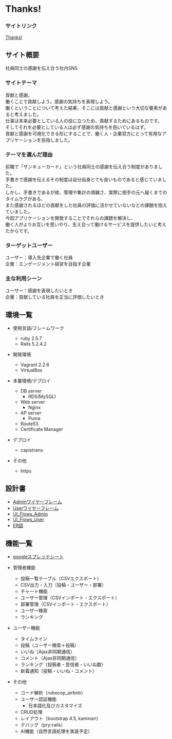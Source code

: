 # Thanks!

### サイトリンク
[Thanks!](https://thanks-app.work/)

## サイト概要
社員同士の感謝を伝え合う社内SNS

### サイトテーマ
貢献と感謝。<br>
働くことで貢献しよう。感謝の気持ちを表現しよう。<br>
働くということについて考えた結果、そこには貢献と感謝という大切な要素があると考えました。<br>
仕事は本来必要としている人の役に立つため、貢献するためにあるものです。<br>
そしてそれを必要としている人は必ず感謝の気持ちを抱いているはず。<br>
貢献と感謝を可視化できる形にすることで、働く人・企業双方にとって有用なアプリケーションを目指しました。<br>

### テーマを選んだ理由
前職で「サンキューカード」という社員同士の感謝を伝え合う制度がありました。<br>
手書きで感謝を伝えるその制度は自分自身とても良いものであると感じていました。<br>
しかし、手書きであるが故、管理や集計の煩雑さ、実際に相手の元へ届くまでのタイムラグがある、<br>
また感謝されるほどの貢献をした社員の評価に活かせていないなどの課題を抱えていました。<br>
今回アプリケーションを開発することでそれらの課題を解決し、<br>
働く人がよりお互いを思いやり、支え合って働けるサービスを提供したいと考えたからです。<br>

### ターゲットユーザー
ユーザー：導入先企業で働く社員<br>
企業：エンゲージメント経営を目指す企業

### 主な利用シーン
ユーザー：感謝を表現したいとき<br>
企業：貢献している社員を正当に評価したいとき

## 環境一覧
- 使用言語/フレームワーク<br>
  - ruby 2.5.7<br>
  - Rails 5.2.4.2<br>

- 開発環境<br>
  - Vagrant 2.2.6<br>
  - VirtualBox<br>

- 本番環境/デプロイ<br>
  - DB server<br>
    - RDS(MySQL)<br>
  - Web server<br>
    - Nginx<br>
  - AP server<br>
    - Puma<br>
  - Route53<br>
  - Certificate Manager<br>

- デプロイ<br>
  - capistrano<br>

- その他<br>
  - https<br>

## 設計書
- [Adminワイヤーフレーム](https://app.diagrams.net/#G1DngPQFpcCuxU0NKNSVKbqf2ePR2u7JUf)<br>
- [Userワイヤーフレーム](https://app.diagrams.net/#G1l9102QeSPrv3IIQ05bdY7Kd7d7ZPfYgL)<br>
- [UI_Flows_Admin](https://app.diagrams.net/#G1H1tlf6qJ0abrRmux3LF5yeQ_bc0u8AgT)<br>
- [UI_Flows_User](https://app.diagrams.net/#G1QCwq7zIU2CqByudgxAFem2cCAnIZu9Wo)<br>
- [ER図](https://app.diagrams.net/#G1G6fu3wetSF8ObgSZb6vQUfn9jT4QXe3Z)<br>

## 機能一覧
- [googleスプレッドシート](https://docs.google.com/spreadsheets/d/11ske6SFWajgfFdTrv7dg0c_PyO68K0bY4ohnrQZiVaQ/edit?usp=sharing)<br>

- 管理者機能<br>
  - 投稿一覧テーブル（CSVエクスポート）
  - CSV出力・入力（投稿・ユーザー・部署）
  - チャート機能
  - ユーザー管理（CSVインポート・エクスポート）
  - 部署管理（CSVインポート・エクスポート）
  - ユーザー検索
  - ランキング

- ユーザー機能
  - タイムライン
  - 投稿（ユーザー検索＋投稿）
  - いいね（Ajax非同期通信）
  - コメント（Ajax非同期通信）
  - ランキング（投稿者・受信者・いいね数）
  - 新着通知（投稿・いいね・コメント）

- その他
  - コード解析（rubocop_airbnb）
  - ユーザー認証機能
    - 日本語化及びカスタマイズ
  - CRUD処理
  - レイアウト（bootstrap 4.5, kaminari）
  - デバッグ（pry-rails）
  - AI機能（自然言語処理を実装予定）


